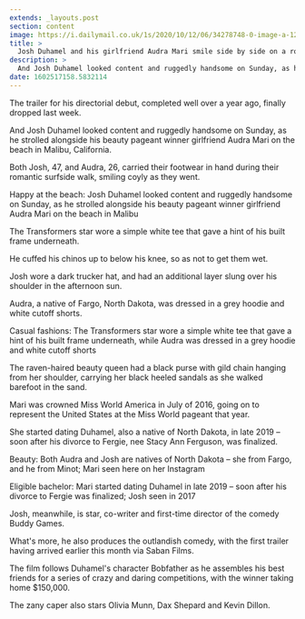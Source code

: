 ```yaml
--- 
extends: _layouts.post 
section: content 
image: https://i.dailymail.co.uk/1s/2020/10/12/06/34278748-0-image-a-125_1602481144074.jpg 
title: > 
  Josh Duhamel and his girlfriend Audra Mari smile side by side on a romantic beach stroll in Malibu 
description: > 
  And Josh Duhamel looked content and ruggedly handsome on Sunday, as he strolled alongside his beauty pageant winner girlfriend Audra Mari on the beach in Malibu, California.Both Josh, 47, and Audra, 26, carried their footwear in hand during their romantic surfside walk, smiling coyly as they went.Happy at the beach: Josh Duhamel looked content and ruggedly handsome on Sunday, as he strolled alongside his beauty pageant winner girlfriend Audra Mari on the beach in MalibuThe Transformers star wore a simple white tee that gave a hint of his built frame underneath.Josh wore a dark trucker hat, and had an additional layer slung over his shoulder in the afternoon sun.Audra, a native of Fargo, North Dakota, was dressed in a grey hoodie and white cutoff shorts. 
date: 1602517158.5832114 
--- 
```

The trailer for his directorial debut, completed well over a year ago, finally dropped last week.

And Josh Duhamel looked content and ruggedly handsome on Sunday, as he strolled alongside his beauty pageant winner girlfriend Audra Mari on the beach in Malibu, California.

Both Josh, 47, and Audra, 26, carried their footwear in hand during their romantic surfside walk, smiling coyly as they went.

Happy at the beach: Josh Duhamel looked content and ruggedly handsome on Sunday, as he strolled alongside his beauty pageant winner girlfriend Audra Mari on the beach in Malibu

The Transformers star wore a simple white tee that gave a hint of his built frame underneath.

He cuffed his chinos up to below his knee, so as not to get them wet.

Josh wore a dark trucker hat, and had an additional layer slung over his shoulder in the afternoon sun.

Audra, a native of Fargo, North Dakota, was dressed in a grey hoodie and white cutoff shorts.

Casual fashions: The Transformers star wore a simple white tee that gave a hint of his built frame underneath, while Audra was dressed in a grey hoodie and white cutoff shorts

The raven-haired beauty queen had a black purse with gild chain hanging from her shoulder, carrying her black heeled sandals as she walked barefoot in the sand.

Mari was crowned Miss World America in July of 2016, going on to represent the United States at the Miss World pageant that year.

She started dating Duhamel, also a native of North Dakota, in late 2019 – soon after his divorce to Fergie, nee Stacy Ann Ferguson, was finalized.

Beauty: Both Audra and Josh are natives of North Dakota – she from Fargo, and he from Minot; Mari seen here on her Instagram

Eligible bachelor: Mari started dating Duhamel in late 2019 – soon after his divorce to Fergie was finalized; Josh seen in 2017

Josh, meanwhile, is star, co-writer and first-time director of the comedy Buddy Games.

What's more, he also produces the outlandish comedy, with the first trailer having arrived earlier this month via Saban Films.

The film follows Duhamel's character Bobfather as he assembles his best friends for a series of crazy and daring competitions, with the winner taking home $150,000.

The zany caper also stars Olivia Munn, Dax Shepard and Kevin Dillon.